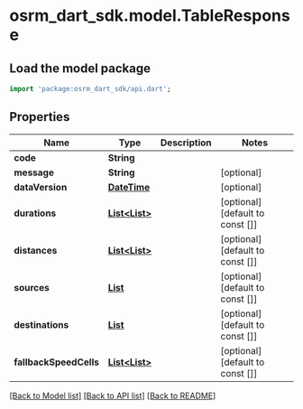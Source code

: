 # osrm_dart_sdk.model.TableResponse

## Load the model package
```dart
import 'package:osrm_dart_sdk/api.dart';
```

## Properties
Name | Type | Description | Notes
------------ | ------------- | ------------- | -------------
**code** | **String** |  | 
**message** | **String** |  | [optional] 
**dataVersion** | [**DateTime**](DateTime.md) |  | [optional] 
**durations** | [**List<List<double>>**](List.md) |  | [optional] [default to const []]
**distances** | [**List<List<double>>**](List.md) |  | [optional] [default to const []]
**sources** | [**List<Waypoint>**](Waypoint.md) |  | [optional] [default to const []]
**destinations** | [**List<Waypoint>**](Waypoint.md) |  | [optional] [default to const []]
**fallbackSpeedCells** | [**List<List<int>>**](List.md) |  | [optional] [default to const []]

[[Back to Model list]](../README.md#documentation-for-models) [[Back to API list]](../README.md#documentation-for-api-endpoints) [[Back to README]](../README.md)


